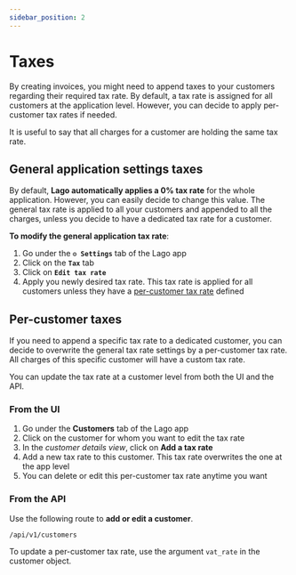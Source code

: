 ```yaml
---
sidebar_position: 2
---
```


# Taxes
By creating invoices, you might need to append taxes to your customers regarding their required tax rate.
By default, a tax rate is assigned for all customers at the application level. However, you can decide to apply per-customer tax rates if needed.

It is useful to say that all charges for a customer are holding the same tax rate.

## General application settings taxes
By default, **Lago automatically applies a 0% tax rate** for the whole application. However, you can easily decide to change this value. The general tax rate is applied to all your customers and appended to all the charges, unless you decide to have a dedicated tax rate for a customer.

**To modify the general application tax rate**:
1. Go under the **`⚙️ Settings`** tab of the Lago app
2. Click on the **`Tax`** tab
3. Click on **`Edit tax rate`**
4. Apply you newly desired tax rate. This tax rate is applied for all customers unless they have a [per-customer tax rate](#per-customer-taxes) defined

## Per-customer taxes
If you need to append a specific tax rate to a dedicated customer, you can decide to overwrite the general tax rate settings by a per-customer tax rate. All charges of this specific customer will have a custom tax rate.

You can update the tax rate at a customer level from both the UI and the API.

### From the UI
1. Go under the **Customers** tab of the Lago app
2. Click on the customer for whom you want to edit the tax rate
3. In the *customer details view*, click on **Add a tax rate**
4. Add a new tax rate to this customer. This tax rate overwrites the one at the app level
5. You can delete or edit this per-customer tax rate anytime you want

### From the API
Use the following route to **add or edit a customer**.

```curl title="POST"
/api/v1/customers
```

To update a per-customer tax rate, use the argument `vat_rate` in the customer object.